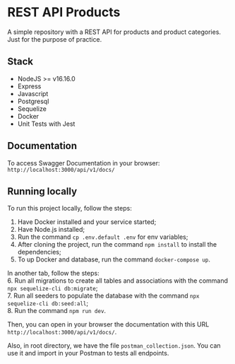 # REST API Products

A simple repository with a REST API for products and product categories. Just for the purpose of practice.


## Stack
- NodeJS >= v16.16.0
- Express  
- Javascript  
- Postgresql  
- Sequelize
- Docker  
- Unit Tests with Jest


## Documentation

To access Swagger Documentation in your browser: `http://localhost:3000/api/v1/docs/`


## Running locally

To run this project locally, follow the steps:  
1. Have Docker installed and your service started;  
2. Have Node.js installed;  
3. Run the command `cp .env.default .env` for env variables;  
4. After cloning the project, run the command `npm install` to install the dependencies;  
5. To up Docker and database, run the command `docker-compose up`.  

In another tab, follow the steps:  
6. Run all migrations to create all tables and associations with the command `npx sequelize-cli db:migrate`;  
7. Run all seeders to populate the database with the command `npx sequelize-cli db:seed:all`;  
8. Run the command `npm run dev`.  

Then, you can open in your browser the documentation with this URL `http://localhost:3000/api/v1/docs/`.  

Also, in root directory, we have the file `postman_collection.json`. You can use it and import in your Postman to tests all endpoints.